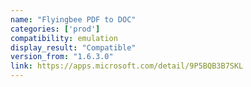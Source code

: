 ```yaml
---
name: "Flyingbee PDF to DOC"
categories: ['prod']
compatibility: emulation
display_result: "Compatible"
version_from: "1.6.3.0"
link: https://apps.microsoft.com/detail/9P5BQB3B7SKL
---
```


